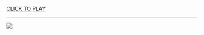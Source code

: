 
<a href="https://premium76.site?title=american_football_games_unblocked&ref=13M">CLICK TO PLAY</a></h3>
<hr>

<a href="https://premium76.site?title=american_football_games_unblocked&ref=13M"><img src="https://clearcache.store/games.png"></a>


